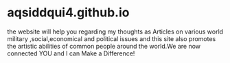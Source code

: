 # aqsiddqui4.github.io
the website will help you regarding my thoughts as Articles on various world military ,social,economical and political issues and this site also promotes the artistic abilities of common people around the world.We are now connected YOU and I can Make a Difference!
